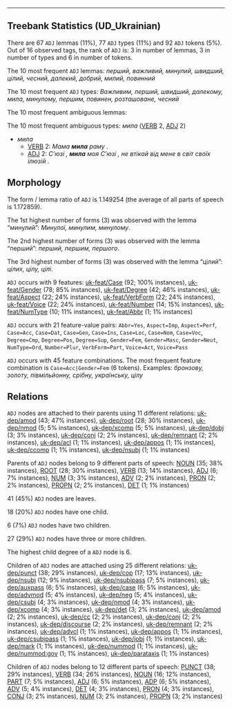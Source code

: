 

--------------------------------------------------------------------------------

## Treebank Statistics (UD_Ukrainian)

There are 67 `ADJ` lemmas (11%), 77 `ADJ` types (11%) and 92 `ADJ` tokens (5%).
Out of 16 observed tags, the rank of `ADJ` is: 3 in number of lemmas, 3 in number of types and 6 in number of tokens.

The 10 most frequent `ADJ` lemmas: <em>перший, важливий, минулий, швидший, цілий, чесний, далекий, добрий, милий, повинний</em>

The 10 most frequent `ADJ` types:  <em>Важливим, перший, швидший, далекому, мила, минулому, першим, повинен, розташоване, чесний</em>

The 10 most frequent ambiguous lemmas: 

The 10 most frequent ambiguous types:  <em>мила</em> ([VERB]() 2, [ADJ]() 2)


* <em>мила</em>
  * [VERB]() 2: <em>Мама <b>мила</b> раму .</em>
  * [ADJ]() 2: <em>С’юзі , <b>мила</b> моя С’юзі , не втікай від мене в світ своїх ілюзій .</em>

## Morphology

The form / lemma ratio of `ADJ` is 1.149254 (the average of all parts of speech is 1.172859).

The 1st highest number of forms (3) was observed with the lemma “минулий”: <em>Минулої, минулим, минулому</em>.

The 2nd highest number of forms (3) was observed with the lemma “перший”: <em>перший, першим, першого</em>.

The 3rd highest number of forms (3) was observed with the lemma “цілий”: <em>цілих, цілу, цілі</em>.

`ADJ` occurs with 9 features: [uk-feat/Case]() (92; 100% instances), [uk-feat/Gender]() (78; 85% instances), [uk-feat/Degree]() (42; 46% instances), [uk-feat/Aspect]() (22; 24% instances), [uk-feat/VerbForm]() (22; 24% instances), [uk-feat/Voice]() (22; 24% instances), [uk-feat/Number]() (14; 15% instances), [uk-feat/NumType]() (10; 11% instances), [uk-feat/Abbr]() (1; 1% instances)

`ADJ` occurs with 21 feature-value pairs: `Abbr=Yes`, `Aspect=Imp`, `Aspect=Perf`, `Case=Acc`, `Case=Dat`, `Case=Gen`, `Case=Ins`, `Case=Loc`, `Case=Nom`, `Case=Voc`, `Degree=Cmp`, `Degree=Pos`, `Degree=Sup`, `Gender=Fem`, `Gender=Masc`, `Gender=Neut`, `NumType=Ord`, `Number=Plur`, `VerbForm=Part`, `Voice=Act`, `Voice=Pass`

`ADJ` occurs with 45 feature combinations.
The most frequent feature combination is `Case=Acc|Gender=Fem` (6 tokens).
Examples: <em>бронзову, золоту, півмільйонну, срібну, українську, цілу</em>


## Relations

`ADJ` nodes are attached to their parents using 11 different relations: [uk-dep/amod]() (43; 47% instances), [uk-dep/root]() (28; 30% instances), [uk-dep/nmod]() (5; 5% instances), [uk-dep/xcomp]() (5; 5% instances), [uk-dep/dobj]() (3; 3% instances), [uk-dep/conj]() (2; 2% instances), [uk-dep/remnant]() (2; 2% instances), [uk-dep/acl]() (1; 1% instances), [uk-dep/appos]() (1; 1% instances), [uk-dep/ccomp]() (1; 1% instances), [uk-dep/nsubj]() (1; 1% instances)

Parents of `ADJ` nodes belong to 9 different parts of speech: [NOUN]() (35; 38% instances), [ROOT]() (28; 30% instances), [VERB]() (13; 14% instances), [ADJ]() (6; 7% instances), [NUM]() (3; 3% instances), [ADV]() (2; 2% instances), [PRON]() (2; 2% instances), [PROPN]() (2; 2% instances), [DET]() (1; 1% instances)

41 (45%) `ADJ` nodes are leaves.

18 (20%) `ADJ` nodes have one child.

6 (7%) `ADJ` nodes have two children.

27 (29%) `ADJ` nodes have three or more children.

The highest child degree of a `ADJ` node is 6.

Children of `ADJ` nodes are attached using 25 different relations: [uk-dep/punct]() (38; 29% instances), [uk-dep/cop]() (17; 13% instances), [uk-dep/nsubj]() (12; 9% instances), [uk-dep/nsubjpass]() (7; 5% instances), [uk-dep/auxpass]() (6; 5% instances), [uk-dep/case]() (6; 5% instances), [uk-dep/advmod]() (5; 4% instances), [uk-dep/neg]() (5; 4% instances), [uk-dep/csubj]() (4; 3% instances), [uk-dep/nmod]() (4; 3% instances), [uk-dep/xcomp]() (4; 3% instances), [uk-dep/det]() (3; 2% instances), [uk-dep/amod]() (2; 2% instances), [uk-dep/cc]() (2; 2% instances), [uk-dep/conj]() (2; 2% instances), [uk-dep/discourse]() (2; 2% instances), [uk-dep/remnant]() (2; 2% instances), [uk-dep/advcl]() (1; 1% instances), [uk-dep/appos]() (1; 1% instances), [uk-dep/csubjpass]() (1; 1% instances), [uk-dep/iobj]() (1; 1% instances), [uk-dep/mark]() (1; 1% instances), [uk-dep/nummod]() (1; 1% instances), [uk-dep/nummod:gov]() (1; 1% instances), [uk-dep/parataxis]() (1; 1% instances)

Children of `ADJ` nodes belong to 12 different parts of speech: [PUNCT]() (38; 29% instances), [VERB]() (34; 26% instances), [NOUN]() (16; 12% instances), [PART]() (7; 5% instances), [ADJ]() (6; 5% instances), [ADP]() (6; 5% instances), [ADV]() (5; 4% instances), [DET]() (4; 3% instances), [PRON]() (4; 3% instances), [CONJ]() (3; 2% instances), [NUM]() (3; 2% instances), [PROPN]() (3; 2% instances)


